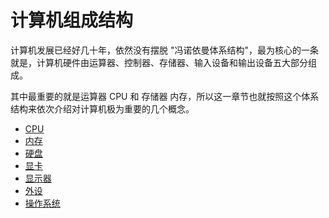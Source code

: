 # 计算机组成结构
计算机发展已经好几十年，依然没有摆脱 "冯诺依曼体系结构"，最为核心的一条就是，计算机硬件由运算器、控制器、存储器、输入设备和输出设备五大部分组成。

其中最重要的就是运算器 CPU 和 存储器 内存，所以这一章节也就按照这个体系结构来依次介绍对计算机极为重要的几个概念。

- [CPU](cpu.md)
- [内存](ram.md)
- [硬盘](harddrive.md)
- [显卡](graphics-card.md)
- [显示器](display.md)
- [外设](peripherals.md)
- [操作系统](operating-system.md)
